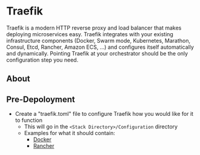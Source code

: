 # Traefik

Traefik is a modern HTTP reverse proxy and load balancer that makes deploying microservices easy. Traefik integrates with your existing infrastructure components (Docker, Swarm mode, Kubernetes, Marathon, Consul, Etcd, Rancher, Amazon ECS, ...) and configures itself automatically and dynamically. Pointing Traefik at your orchestrator should be the only configuration step you need.

## About

## Pre-Depoloyment

* Create a "traefik.toml" file to configure Traefik how you would like for it to function
  * This will go in the `<Stack Directory>/Configuration` directory
  * Examples for what it should contain:
    * [Docker](https://docs.traefik.io/configuration/backends/docker/)
    * [Rancher](https://docs.traefik.io/configuration/backends/rancher/)
